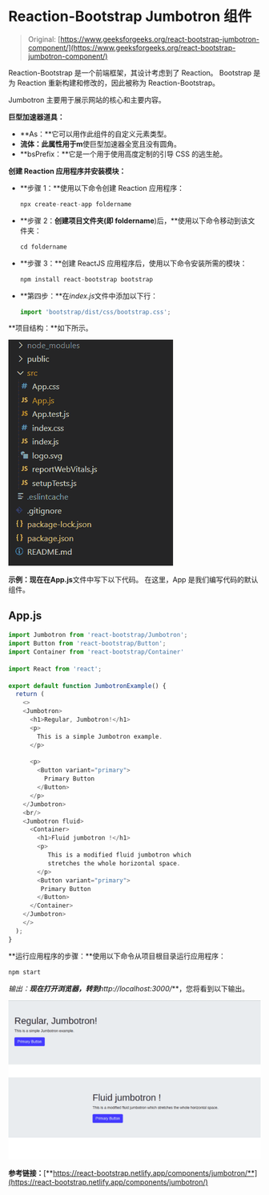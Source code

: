 # Reaction-Bootstrap Jumbotron 组件

> Original: [https://www.geeksforgeeks.org/react-bootstrap-jumbotron-component/](https://www.geeksforgeeks.org/react-bootstrap-jumbotron-component/)

Reaction-Bootstrap 是一个前端框架，其设计考虑到了 Reaction。 Bootstrap 是为 Reaction 重新构建和修改的，因此被称为 Reaction-Bootstrap。

Jumbotron 主要用于展示网站的核心和主要内容。

**巨型加速器道具：**

*   **As：**它可以用作此组件的自定义元素类型。
*   **流体：**此属性用于**m**使巨型加速器全宽且没有圆角。
*   **bsPrefix：**它是一个用于使用高度定制的引导 CSS 的逃生舱。

**创建 Reaction 应用程序并安装模块：**

*   **步骤 1：**使用以下命令创建 Reaction 应用程序：

    ```jsx
    npx create-react-app foldername
    ```

*   **步骤 2：**创建项目文件夹(即 foldername**)后，**使用以下命令移动到该文件夹：

    ```jsx
    cd foldername
    ```

*   **步骤 3：**创建 ReactJS 应用程序后，使用以下命令安装所需的模块：

    ```jsx
    npm install react-bootstrap bootstrap
    ```

*   **第四步：**在*index.js*文件中添加以下行：

    ```jsx
    import 'bootstrap/dist/css/bootstrap.css';
    ```

**项目结构：**如下所示。

![](img/74a81d6a5f2feb272f07a94c24cad94e.png)

**示例：**现在在**App.js**文件中写下以下代码。 在这里，App 是我们编写代码的默认组件。

## App.js

```jsx
import Jumbotron from 'react-bootstrap/Jumbotron';
import Button from 'react-bootstrap/Button';
import Container from 'react-bootstrap/Container'

import React from 'react';

export default function JumbotronExample() {
  return (
    <>
    <Jumbotron>
      <h1>Regular, Jumbotron!</h1>
      <p>
        This is a simple Jumbotron example.
      </p>

      <p>
        <Button variant="primary">
          Primary Button
        </Button>
      </p>
    </Jumbotron>
    <br/>
    <Jumbotron fluid>
      <Container>
        <h1>Fluid jumbotron !</h1>
        <p>
           This is a modified fluid jumbotron which
           stretches the whole horizontal space.    
        </p>
        <Button variant="primary">
         Primary Button
        </Button>
      </Container>
    </Jumbotron>
    </>
  );
}
```

**运行应用程序的步骤：**使用以下命令从项目根目录运行应用程序：

```jsx
npm start
```

**输出：**现在打开浏览器，转到***http://localhost:3000/***，您将看到以下输出。

![](img/8178f1a9b8fab988c233aa1487b95184.png)

**参考链接：**[**https://react-bootstrap.netlify.app/components/jumbotron/**](https://react-bootstrap.netlify.app/components/jumbotron/)